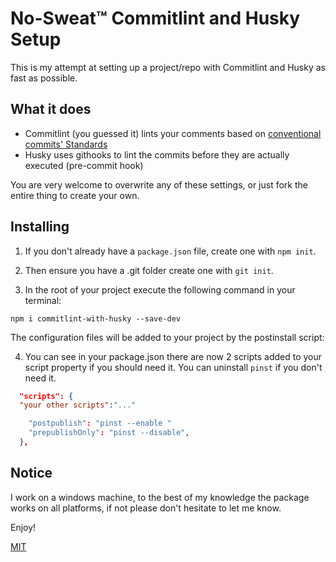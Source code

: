 # No-Sweat™ Commitlint and Husky Setup

This is my attempt at setting up a project/repo with Commitlint and Husky
as fast as possible.

## What it does

- Commitlint (you guessed it) lints your comments based on [conventional commits' Standards](https://www.conventionalcommits.org/)
- Husky uses githooks to lint the commits before they are actually executed (pre-commit hook)

You are very welcome to overwrite any of these settings, or just fork the entire thing to create your own.

## Installing

1. If you don't already have a `package.json` file, create one with `npm init`.

2. Then ensure you have a .git folder create one with `git init`.

3. In the root of your project execute the following command in your terminal:

```
npm i commitlint-with-husky --save-dev
```
The  configuration files will be added to your project by the postinstall script:


4. You can see in your package.json there are now 2 scripts added to your script property if you should need it. You can uninstall ```pinst``` if you don't need it.

```json
  "scripts": {
  "your other scripts":"..."

    "postpublish": "pinst --enable "
    "prepublishOnly": "pinst --disable",
  },
```

## Notice

I work on a windows machine, to the best of my knowledge the package works on all platforms, if not please don't hesitate to let me know.

Enjoy!

[MIT](https://github.com/clickwithclark/commitlint-with-husky/blob/main/LICENSE)
